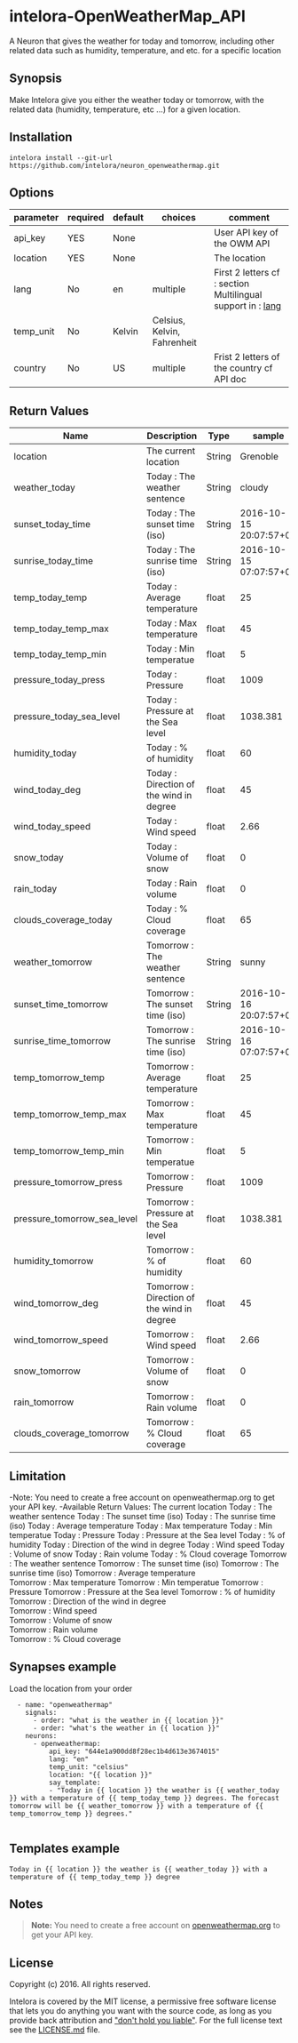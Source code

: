 # intelora-OpenWeatherMap_API
A Neuron that gives the weather for today and tomorrow, including other related data such as humidity, temperature, and etc. for a specific location

## Synopsis 

Make Intelora give you either the weather today or tomorrow, with the related data (humidity, temperature, etc ...) for a given location. 

## Installation
```
intelora install --git-url https://github.com/intelora/neuron_openweathermap.git
```

## Options

| parameter | required | default | choices                     | comment                                                                                           |
|-----------|----------|---------|-----------------------------|---------------------------------------------------------------------------------------------------|
| api_key   | YES      | None    |                             | User API key of the OWM API                                                                       |
| location  | YES      | None    |                             | The location                                                                                      |
| lang      | No       | en      | multiple                    | First 2 letters cf : section Multilingual support in : [lang](https://openweathermap.org/current) |
| temp_unit | No       | Kelvin  | Celsius, Kelvin, Fahrenheit |                                                                                                   |
| country   | No       | US      | multiple                    |  Frist 2 letters of the country cf API doc                                                        |

## Return Values

| Name                        | Description                                | Type   | sample                 |
|-----------------------------|--------------------------------------------|--------|------------------------|
| location                    | The current location                       | String | Grenoble               |
| weather_today               | Today : The weather sentence               | String | cloudy                 |
| sunset_today_time           | Today : The sunset time (iso)              | String | 2016-10-15 20:07:57+00 |
| sunrise_today_time          | Today : The sunrise time (iso)             | String | 2016-10-15 07:07:57+00 |
| temp_today_temp             | Today : Average temperature                | float  | 25                     |
| temp_today_temp_max         | Today : Max temperature                    | float  | 45                     |
| temp_today_temp_min         | Today : Min temperatue                     | float  | 5                      |
| pressure_today_press        | Today : Pressure                           | float  | 1009                   |
| pressure_today_sea_level    | Today : Pressure at the Sea level          | float  | 1038.381               |
| humidity_today              | Today : % of humidity                      | float  | 60                     |
| wind_today_deg              | Today : Direction of the wind in degree    | float  | 45                     |
| wind_today_speed            | Today : Wind speed                         | float  | 2.66                   |
| snow_today                  | Today : Volume of snow                     | float  | 0                      |
| rain_today                  | Today : Rain volume                        | float  | 0                      |
| clouds_coverage_today       | Today : % Cloud coverage                   | float  | 65                     |
| weather_tomorrow            | Tomorrow : The weather sentence            | String | sunny                  |
| sunset_time_tomorrow        | Tomorrow : The sunset time (iso)           | String | 2016-10-16 20:07:57+00 |
| sunrise_time_tomorrow       | Tomorrow : The sunrise time (iso)          | String | 2016-10-16 07:07:57+00 |
| temp_tomorrow_temp          | Tomorrow : Average temperature             | float  | 25                     |
| temp_tomorrow_temp_max      | Tomorrow : Max temperature                 | float  | 45                     |
| temp_tomorrow_temp_min      | Tomorrow : Min temperatue                  | float  | 5                      |
| pressure_tomorrow_press     | Tomorrow : Pressure                        | float  | 1009                   |
| pressure_tomorrow_sea_level | Tomorrow : Pressure at the Sea level       | float  | 1038.381               |
| humidity_tomorrow           | Tomorrow : % of humidity                   | float  | 60                     |
| wind_tomorrow_deg           | Tomorrow : Direction of the wind in degree | float  | 45                     |
| wind_tomorrow_speed         | Tomorrow : Wind speed                      | float  | 2.66                   |
| snow_tomorrow               | Tomorrow : Volume of snow                  | float  | 0                      |
| rain_tomorrow               | Tomorrow : Rain volume                     | float  | 0                      |
| clouds_coverage_tomorrow    | Tomorrow : % Cloud coverage                | float  | 65                     |

## Limitation

-Note: You need to create a free account on openweathermap.org to get your API key.
-Available Return Values:
The current location
Today : The weather sentence
Today : The sunset time (iso)
Today : The sunrise time (iso)
Today : Average temperature
Today : Max temperature
Today : Min temperatue
Today : Pressure
Today : Pressure at the Sea level
Today : % of humidity
Today : Direction of the wind in degree
Today : Wind speed
Today : Volume of snow
Today : Rain volume
Today : % Cloud coverage
Tomorrow : The weather sentence
Tomorrow : The sunset time (iso)
Tomorrow : The sunrise time (iso)
Tomorrow : Average temperature	
Tomorrow : Max temperature
Tomorrow : Min temperatue
Tomorrow : Pressure	
Tomorrow : Pressure at the Sea level
Tomorrow : % of humidity	
Tomorrow : Direction of the wind in degree	
Tomorrow : Wind speed	
Tomorrow : Volume of snow	
Tomorrow : Rain volume	
Tomorrow : % Cloud coverage


## Synapses example

Load the location from your order
```
  - name: "openweathermap"
    signals:
      - order: "what is the weather in {{ location }}"
      - order: "what's the weather in {{ location }}"
    neurons:
      - openweathermap:
          api_key: "644e1a900dd8f28ec1b4d613e3674015"
          lang: "en"
          temp_unit: "celsius"
          location: "{{ location }}"
          say_template:
          - "Today in {{ location }} the weather is {{ weather_today }} with a temperature of {{ temp_today_temp }} degrees. The forecast tomorrow will be {{ weather_tomorrow }} with a temperature of {{ temp_tomorrow_temp }} degrees."
          
```

## Templates example 

```
Today in {{ location }} the weather is {{ weather_today }} with a temperature of {{ temp_today_temp }} degree
```


## Notes

> **Note:** You need to create a free account on [openweathermap.org](http://openweathermap.org/) to get your API key.

## License

Copyright (c) 2016. All rights reserved.

Intelora is covered by the MIT license, a permissive free software license that lets you do anything you want with the source code, 
as long as you provide back attribution and ["don't hold you liable"](http://choosealicense.com/). For the full license text see the [LICENSE.md](LICENSE.md) file.
